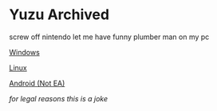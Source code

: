 # Yuzu Archived
screw off nintendo let me have funny plumber man on my pc

[Windows](https://github.com/Logboy2000/yuzu-archive/releases/download/L/Windows-Yuzu-EA-4176.zip)

[Linux](https://github.com/Logboy2000/yuzu-archive/releases/download/L/Linux-Yuzu-EA-4176.AppImage)

[Android (Not EA)](https://github.com/Logboy2000/yuzu-archive/releases/download/L/Andriod-Yuzu-EA-Latest.apk)

*for legal reasons this is a joke*
